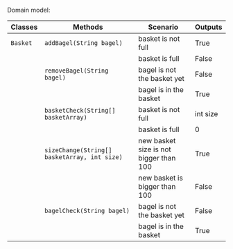 Domain model:


| Classes  | Methods                                      | Scenario                               | Outputs  |
|----------|----------------------------------------------|----------------------------------------|----------|
| `Basket` | `addBagel(String bagel)`                     | basket is not full                     | True     |
|          |                                              | basket is full                         | False    |
|          | `removeBagel(String bagel)`                  | bagel is not the basket yet            | False    |
|          |                                              | bagel is in the basket                 | True     |
|          | `basketCheck(String[] basketArray)`          | basket is not full                     | int size |
|          |                                              | basket is full                         | 0        |
|          | `sizeChange(String[] basketArray, int size)` | new basket size is not bigger than 100 | True     |
|          |                                              | new basket is bigger than 100          | False    |
|          | `bagelCheck(String bagel)`                   | bagel is not the basket yet            | False    |
|          |                                              | bagel is in the basket                 | True     |